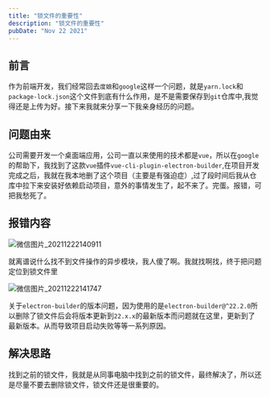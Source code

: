 ```yaml
---
title: "锁文件的重要性"
description: "锁文件的重要性"
pubDate: "Nov 22 2021"
---
```


## 前言

作为前端开发，我们经常回去```度娘```和```google```这样一个问题，就是```yarn.lock```和```package-lock.json```这个文件到底有什么作用，是不是需要保存到```git```仓库中,我觉得还是上传为好。接下来我就来分享一下我亲身经历的问题。

## 问题由来

公司需要开发一个桌面端应用，公司一直以来使用的技术都是```vue```，所以在```google```的帮助下，我找到了这款```vue```插件```vue-cli-plugin-electron-builder```,在项目开发完成之后，我就在我本地删了这个项目（主要是有强迫症）,过了段时间后我从仓库中拉下来安装好依赖启动项目，意外的事情发生了，起不来了。完蛋。报错，可把我愁死了。

## 报错内容

![微信图片_20211222140911](https://raw.githubusercontent.com/qiuqfang/images/main/%E5%BE%AE%E4%BF%A1%E5%9B%BE%E7%89%87_20211222140911-2ae5bf5b075a4e63a81cfade926c2041-20220421115016215.png?token=AJQWBIARLK4OLDXB7LMTFD3CMDKLI)

就离谱说什么找不到文件操作的异步模块，我人傻了啊。我就找啊找，终于把问题定位到锁文件里

![微信图片_20211222141747](https://raw.githubusercontent.com/qiuqfang/images/main/%E5%BE%AE%E4%BF%A1%E5%9B%BE%E7%89%87_20211222141747-501ee481994e4ccf899f1b215ea0f096-20220421115033847.png?token=AJQWBIBOPQWHKJ46NWM7I6DCMDKMM)

关于```electron-builder```的版本问题，因为使用的是```electron-builder@^22.2.0```所以删除了锁文件后会将版本更新到```22.x.x```的最新版本而问题就在这里，更新到了最新版本。从而导致项目启动失败等等一系列原因。

## 解决思路

找到之前的锁文件，我就是从同事电脑中找到之前的锁文件，最终解决了，所以还是尽量不要去删除锁文件，锁文件还是很重要的。